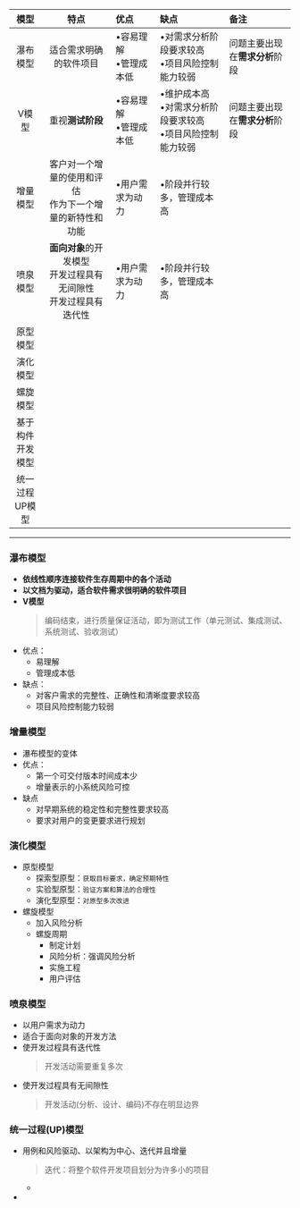 
|模型|特点|优点|缺点|备注|
|:--:|:--:|:--|:--|:--|
|瀑布模型|适合需求明确的软件项目|•容易理解<br>•管理成本低|•对需求分析阶段要求较高<br>•项目风险控制能力较弱|问题主要出现在**需求分析**阶段|
|V模型|重视**测试阶段**|•容易理解<br>•管理成本低|•维护成本高<br>•对需求分析阶段要求较高<br>•项目风险控制能力较弱|问题主要出现在**需求分析**阶段|
|增量模型|客户对一个增量的使用和评估<br>作为下一个增量的新特性和功能|•用户需求为动力|•阶段并行较多，管理成本高||
|喷泉模型|**面向对象**的开发模型<br>开发过程具有无间隙性<br>开发过程具有迭代性|•用户需求为动力|•阶段并行较多，管理成本高||
|原型模型|||||
|演化模型|||||
|螺旋模型|||||
|基于构件<br>开发模型|||||
|统一过程<br>UP模型|||||


---
### 瀑布模型
  + **依线性顺序连接软件生存周期中的各个活动**
  + **以文档为驱动，适合软件需求很明确的软件项目**
  + **V模型**
    > 编码结束，进行质量保证活动，即为测试工作（单元测试、集成测试、系统测试、验收测试）
  + 优点：
    + 易理解
    + 管理成本低
  + 缺点：
    + 对客户需求的完整性、正确性和清晰度要求较高
    + 项目风险控制能力较弱
### 增量模型
  + 瀑布模型的变体
  + 优点：
    + 第一个可交付版本时间成本少
    + 增量表示的小系统风险可控
  + 缺点
    + 对早期系统的稳定性和完整性要求较高
    + 要求对用户的变更要求进行规划
### 演化模型
  + 原型模型
    + 探索型原型：`获取目标要求，确定预期特性`
    + 实验型原型：`验证方案和算法的合理性`
    + 演化型原型：`对原型多次改进`
  + 螺旋模型
    + 加入风险分析
    + 螺旋周期
      + 制定计划
      + 风险分析：强调风险分析
      + 实施工程
      + 用户评估
### 喷泉模型
  + 以用户需求为动力
  + 适合于面向对象的开发方法
  + 使开发过程具有迭代性
    > 开发活动需要重复多次
  + 使开发过程具有无间隙性
    > 开发活动(分析、设计、编码)不存在明显边界
### 统一过程(UP)模型
  + 用例和风险驱动、以架构为中心、迭代并且增量
    > 迭代：将整个软件开发项目划分为许多小的项目
      + 
  + 
